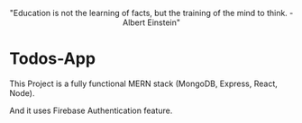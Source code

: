 <p align="center">
  "Education is not the learning of facts, but the training of the mind to think. - Albert Einstein"
</p>

# Todos-App

This Project is a fully functional MERN stack (MongoDB, Express, React, Node). 

And it uses Firebase Authentication feature.
